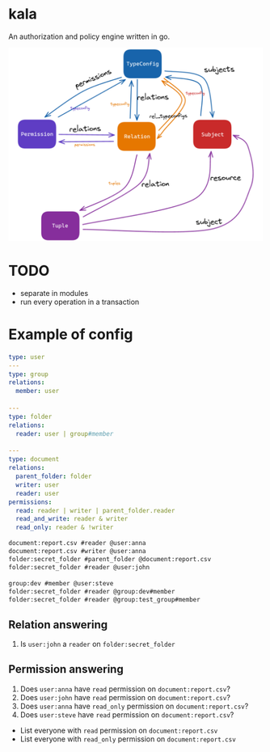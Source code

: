 # kala

An authorization and policy engine written in go.

![1](./img/graph.png)

# TODO

- separate in modules
- run every operation in a transaction

# Example of config

```yaml
type: user
---
type: group
relations:
  member: user

---
type: folder
relations:
  reader: user | group#member

---
type: document
relations:
  parent_folder: folder
  writer: user
  reader: user
permissions:
  read: reader | writer | parent_folder.reader
  read_and_write: reader & writer
  read_only: reader & !writer
```

```
document:report.csv #reader @user:anna
document:report.csv #writer @user:anna
folder:secret_folder #parent_folder @document:report.csv
folder:secret_folder #reader @user:john

group:dev #member @user:steve
folder:secret_folder #reader @group:dev#member
folder:secret_folder #reader @group:test_group#member
```

## Relation answering

1. Is `user:john` a `reader` on `folder:secret_folder`

## Permission answering

1. Does `user:anna` have `read` permission on `document:report.csv`?
2. Does `user:john` have `read` permission on `document:report.csv`?
3. Does `user:anna` have `read_only` permission on `document:report.csv`?
4. Does `user:steve` have `read` permission on `document:report.csv`?

- List everyone with `read` permission on `document:report.csv`
- List everyone with `read_only` permission on `document:report.csv`
